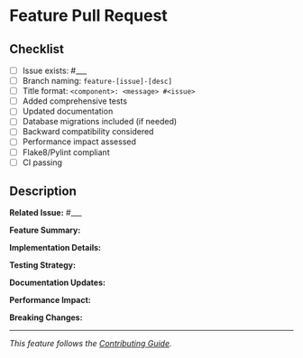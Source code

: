 # Feature Pull Request

## Checklist
- [ ] Issue exists: #___
- [ ] Branch naming: `feature-[issue]-[desc]`
- [ ] Title format: `<component>: <message> #<issue>`
- [ ] Added comprehensive tests
- [ ] Updated documentation
- [ ] Database migrations included (if needed)
- [ ] Backward compatibility considered
- [ ] Performance impact assessed
- [ ] Flake8/Pylint compliant
- [ ] CI passing

## Description
**Related Issue:** #___

**Feature Summary:**
<!-- What new functionality does this add? -->

**Implementation Details:**
<!-- Key technical decisions and approach -->

**Testing Strategy:**
<!-- How you tested the new feature -->

**Documentation Updates:**
<!-- What docs were updated/added -->

**Performance Impact:**
<!-- Any performance considerations -->

**Breaking Changes:**
<!-- List any breaking changes or "None" -->

---

*This feature follows the [Contributing Guide](https://rucio.cern.ch/documentation/contributing/).*